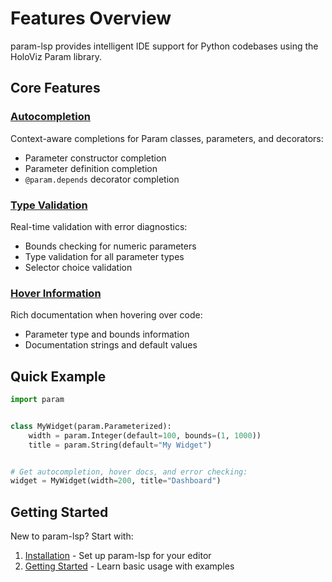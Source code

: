 # Features Overview

param-lsp provides intelligent IDE support for Python codebases using the HoloViz Param library.

## Core Features

### [Autocompletion](autocompletion.md)

Context-aware completions for Param classes, parameters, and decorators:

- Parameter constructor completion
- Parameter definition completion
- `@param.depends` decorator completion

### [Type Validation](type-validation.md)

Real-time validation with error diagnostics:

- Bounds checking for numeric parameters
- Type validation for all parameter types
- Selector choice validation

### [Hover Information](hover-information.md)

Rich documentation when hovering over code:

- Parameter type and bounds information
- Documentation strings and default values

## Quick Example

```python
import param


class MyWidget(param.Parameterized):
    width = param.Integer(default=100, bounds=(1, 1000))
    title = param.String(default="My Widget")


# Get autocompletion, hover docs, and error checking:
widget = MyWidget(width=200, title="Dashboard")
```

## Getting Started

New to param-lsp? Start with:

1. [Installation](../installation.md) - Set up param-lsp for your editor
2. [Getting Started](../getting-started.md) - Learn basic usage with examples
